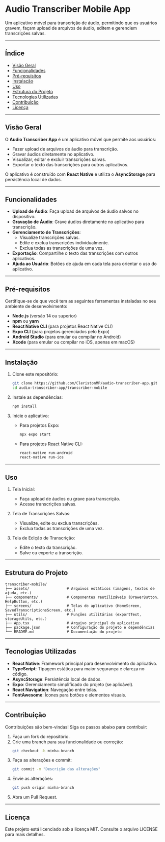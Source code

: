 # **Audio Transcriber Mobile App**

Um aplicativo móvel para transcrição de áudio, permitindo que os usuários gravem, façam upload de arquivos de áudio, editem e gerenciem transcrições salvas.

---

## **Índice**
- [Visão Geral](#visão-geral)
- [Funcionalidades](#funcionalidades)
- [Pré-requisitos](#pré-requisitos)
- [Instalação](#instalação)
- [Uso](#uso)
- [Estrutura do Projeto](#estrutura-do-projeto)
- [Tecnologias Utilizadas](#tecnologias-utilizadas)
- [Contribuição](#contribuição)
- [Licença](#licença)

---

## **Visão Geral**

O **Audio Transcriber App** é um aplicativo móvel que permite aos usuários:
- Fazer upload de arquivos de áudio para transcrição.
- Gravar áudios diretamente no aplicativo.
- Visualizar, editar e excluir transcrições salvas.
- Exportar o texto das transcrições para outros aplicativos.

O aplicativo é construído com **React Native** e utiliza o **AsyncStorage** para persistência local de dados.

---

## **Funcionalidades**

- **Upload de Áudio**: Faça upload de arquivos de áudio salvos no dispositivo.
- **Gravação de Áudio**: Grave áudios diretamente no aplicativo para transcrição.
- **Gerenciamento de Transcrições**:
  - Visualize transcrições salvas.
  - Edite e exclua transcrições individualmente.
  - Exclua todas as transcrições de uma vez.
- **Exportação**: Compartilhe o texto das transcrições com outros aplicativos.
- **Ajuda ao Usuário**: Botões de ajuda em cada tela para orientar o uso do aplicativo.

---

## **Pré-requisitos**

Certifique-se de que você tem as seguintes ferramentas instaladas no seu ambiente de desenvolvimento:

- **Node.js** (versão 14 ou superior)
- **npm** ou **yarn**
- **React Native CLI** (para projetos React Native CLI)
- **Expo CLI** (para projetos gerenciados pelo Expo)
- **Android Studio** (para emular ou compilar no Android)
- **Xcode** (para emular ou compilar no iOS, apenas em macOS)

---

## **Instalação**

1. Clone este repositório:
   ```bash
   git clone https://github.com/CleristonMP/audio-transcriber-app.git
   cd audio-transcriber-app/transcriber-mobile
   ```

2. Instale as dependências:
   ```bash
   npm install
   ```

3. Inicie o aplicativo:
   - Para projetos Expo:
     ```bash
     npx expo start
     ```
   - Para projetos React Native CLI:
     ```bash
     react-native run-android
     react-native run-ios
     ```

---

## **Uso**
1. Tela Inicial:
   - Faça upload de áudios ou grave para transcrição.
   - Acesse transcrições salvas.

2. Tela de Transcrições Salvas:
   - Visualize, edite ou exclua transcrições.
   - Exclua todas as transcrições de uma vez.

3. Tela de Edição de Transcrição:
   - Edite o texto da transcrição.
   - Salve ou exporte a transcrição.

---

## **Estrutura do Projeto**

```
transcriber-mobile/
├── assets/                 # Arquivos estáticos (imagens, textos de ajuda, etc.)
├── components/             # Componentes reutilizáveis (DrawerButton, HelpButton, etc.)
├── screens/                # Telas do aplicativo (HomeScreen, SavedTranscriptionsScreen, etc.)
├── utils/                  # Funções utilitárias (exportText, storageUtils, etc.)
├── App.tsx                 # Arquivo principal do aplicativo
├── package.json            # Configuração do projeto e dependências
└── README.md               # Documentação do projeto
```

---

## **Tecnologias Utilizadas**

- **React Native**: Framework principal para desenvolvimento do aplicativo.
- **TypeScript**: Tipagem estática para maior segurança e clareza no código.
- **AsyncStorage**: Persistência local de dados.
- **Expo**: Gerenciamento simplificado do projeto (se aplicável).
- **React Navigation**: Navegação entre telas.
- **FontAwesome**: Ícones para botões e elementos visuais.

---

## **Contribuição**

Contribuições são bem-vindas! Siga os passos abaixo para contribuir:

1. Faça um fork do repositório.
2. Crie uma branch para sua funcionalidade ou correção:
   ```bash
   git checkout -b minha-branch
   ```
3. Faça as alterações e commit:
   ```bash
   git commit -m "Descrição das alterações"
   ```
4. Envie as alterações:
   ```bash
   git push origin minha-branch
   ```
5. Abra um Pull Request.

---

## **Licença**

Este projeto está licenciado sob a licença MIT. Consulte o arquivo LICENSE para mais detalhes.
